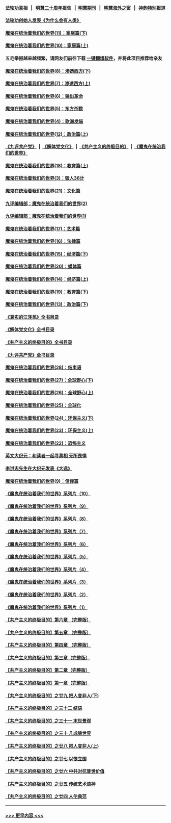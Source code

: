 #### [法轮功真相](https://github.com/gfw-breaker/truth/blob/master/README.md?t=0) &nbsp;&nbsp;|&nbsp;&nbsp; [明慧二十周年报告](https://github.com/gfw-breaker/mh-reports/blob/master/README.md?t=0) &nbsp;&nbsp;|&nbsp;&nbsp;[明慧期刊](https://github.com/gfw-breaker/mh-qikan) &nbsp;&nbsp;|&nbsp;&nbsp; [明慧海外之窗](https://github.com/gfw-breaker/mh-news/blob/master/README.md?t=0) &nbsp;&nbsp;|&nbsp;&nbsp; [神韵特别报道](https://github.com/gfw-breaker/mh-news/blob/master/shenyun.md?t=0)
#### [法轮功创始人发表《为什么会有人类》](../pages/nsc422/n13912117.md?t=02200343) 
#### [魔鬼在统治着我们的世界(11)：家庭篇(下)](../pages/nsc422/n10440961.md?t=02200343) 
#### [魔鬼在统治着我们的世界(10)：家庭篇(上)](../pages/nsc422/n10435448.md?t=02200343) 
#### 五毛举报越来越频繁，请网友们前往下载 [一键翻墙软件](https://github.com/gfw-breaker/ssr-accounts)，并将此项目推荐给亲友
#### [魔鬼在统治着我们的世界(8)：渗透西方(下)](../pages/nsc422/n10429603.md?t=02200343) 
#### [魔鬼在统治着我们的世界(7)：渗透西方(上)](../pages/nsc422/n10426013.md?t=02200343) 
#### [魔鬼在统治着我们的世界(6)：输出革命](../pages/nsc422/n10421536.md?t=02200343) 
#### [魔鬼在统治着我们的世界(5)：东方杀戮](../pages/nsc422/n10417707.md?t=02200343) 
#### [魔鬼在统治着我们的世界(4)：欧洲发端](../pages/nsc422/n10414890.md?t=02200343) 
#### [魔鬼在统治着我们的世界(12)：政治篇(上)](../pages/nsc422/n10444576.md?t=02200343) 
#### [《九评共产党》](https://github.com/begood0513/9ping.md/blob/master/README.md) &nbsp;|&nbsp; [《解体党文化》](../../../../jtdwh.md/blob/master/README.md)  &nbsp;|&nbsp; [《共产主义的终极目的》](../../../../gczydzjmd.md/blob/master/README.md) &nbsp;|&nbsp; [《魔鬼在统治我们的世界》](../../../../mgztzwmdsj.md/blob/master/README.md) 
#### [魔鬼在统治着我们的世界(18)：教育篇(上)](../pages/nsc422/n10526970.md?t=02200343) 
#### [魔鬼在统治着我们的世界(3)：毁人36计](../pages/nsc422/n10411583.md?t=02200343) 
#### [魔鬼在统治着我们的世界(21)：文化篇](../pages/nsc422/n10597706.md?t=02200343) 
#### [九评编辑部：魔鬼在统治着我们的世界(2)](../pages/nsc422/n10410036.md?t=02200343) 
#### [九评编辑部：魔鬼在统治着我们的世界(1)](../pages/nsc422/n10406825.md?t=02200343) 
#### [魔鬼在统治着我们的世界(17)：艺术篇](../pages/nsc422/n10499093.md?t=02200343) 
#### [魔鬼在统治着我们的世界(16)：法律篇](../pages/nsc422/n10485969.md?t=02200343) 
#### [魔鬼在统治着我们的世界(15)：经济篇(下)](../pages/nsc422/n10469975.md?t=02200343) 
#### [魔鬼在统治着我们的世界(20)：媒体篇](../pages/nsc422/n10586579.md?t=02200343) 
#### [魔鬼在统治着我们的世界(14)：经济篇(上)](../pages/nsc422/n10457370.md?t=02200343) 
#### [魔鬼在统治着我们的世界(19)：教育篇(下)](../pages/nsc422/n10564808.md?t=02200343) 
#### [魔鬼在统治着我们的世界(13)：政治篇(下)](../pages/nsc422/n10448270.md?t=02200343) 
#### [《真实的江泽民》全书目录](../pages/nsc422/n13721399.md?t=02200343) 
#### [《解体党文化》全书目录](../pages/nsc422/n13721157.md?t=02200343) 
#### [《共产主义的终极目的》全书目录](../pages/nsc422/n13721048.md?t=02200343) 
#### [《九评共产党》全书目录](../pages/nsc422/n13708085.md?t=02200343) 
#### [魔鬼在统治着我们的世界(28)：结束语](../pages/nsc422/n10936246.md?t=02200343) 
#### [魔鬼在统治着我们的世界(27)：全球野心(下)](../pages/nsc422/n10928319.md?t=02200343) 
#### [魔鬼在统治着我们的世界(26)：全球野心(上)](../pages/nsc422/n10900318.md?t=02200343) 
#### [魔鬼在统治着我们的世界(25)：全球化](../pages/nsc422/n10788205.md?t=02200343) 
#### [魔鬼在统治着我们的世界(24)：环保主义(下)](../pages/nsc422/n10695307.md?t=02200343) 
#### [魔鬼在统治着我们的世界(23)：环保主义(上)](../pages/nsc422/n10688613.md?t=02200343) 
#### [魔鬼在统治着我们的世界(22)：恐怖主义](../pages/nsc422/n10614727.md?t=02200343) 
#### [英文大纪元：和读者一起寻真相 无所畏惧](../pages/nsc422/n12542027.md?t=02200343) 
#### [李洪志先生在大纪元发表《大选》](../pages/nsc422/n12534746.md?t=02200343) 
#### [魔鬼在统治着我们的世界(9)：信仰篇](../pages/nsc422/n10432159.md?t=02200343) 
#### [《魔鬼在统治着我们的世界》系列片（10）](../pages/nsc422/n12292670.md?t=02200343) 
#### [《魔鬼在统治着我们的世界》系列片（9）](../pages/nsc422/n12290859.md?t=02200343) 
#### [《魔鬼在统治着我们的世界》系列片（8）](../pages/nsc422/n12287445.md?t=02200343) 
#### [《魔鬼在统治着我们的世界》系列片（7）](../pages/nsc422/n12283425.md?t=02200343) 
#### [《魔鬼在统治着我们的世界》系列片（6）](../pages/nsc422/n12282314.md?t=02200343) 
#### [《魔鬼在统治着我们的世界》系列片（5）](../pages/nsc422/n12281419.md?t=02200343) 
#### [《魔鬼在统治着我们的世界》系列片（4）](../pages/nsc422/n12274024.md?t=02200343) 
#### [《魔鬼在统治着我们的世界》系列片（3）](../pages/nsc422/n12271322.md?t=02200343) 
#### [《魔鬼在统治着我们的世界》系列片（2）](../pages/nsc422/n12269049.md?t=02200343) 
#### [《魔鬼在统治着我们的世界》系列片（1）](../pages/nsc422/n12267575.md?t=02200343) 
#### [【共产主义的终极目的】第六章 （完整版）](../pages/nsc422/n11428913.md?t=02200343) 
#### [【共产主义的终极目的】第五章 （完整版）](../pages/nsc422/n11428912.md?t=02200343) 
#### [【共产主义的终极目的】第四章 （完整版）](../pages/nsc422/n11428907.md?t=02200343) 
#### [【共产主义的终极目的】第三章（完整版）](../pages/nsc422/n11428848.md?t=02200343) 
#### [【共产主义的终极目的】第二章（完整版）](../pages/nsc422/n11428831.md?t=02200343) 
#### [【共产主义的终极目的】第一章（完整版）](../pages/nsc422/n11417651.md?t=02200343) 
#### [【共产主义的终极目的】之廿九 把人变非人(下)](../pages/nsc422/n11344140.md?t=02200343) 
#### [【共产主义的终极目的】之三十二 结语](../pages/nsc422/n11360535.md?t=02200343) 
#### [【共产主义的终极目的】之三十一 末世景观](../pages/nsc422/n11351129.md?t=02200343) 
#### [【共产主义的终极目的】之三十 几成狼世界](../pages/nsc422/n11348280.md?t=02200343) 
#### [【共产主义的终极目的】之廿八 把人变非人(上)](../pages/nsc422/n11340492.md?t=02200343) 
#### [【共产主义的终极目的】之廿七 以恨立国](../pages/nsc422/n11336944.md?t=02200343) 
#### [【共产主义的终极目的】之廿六 中共对抗普世价值](../pages/nsc422/n11324785.md?t=02200343) 
#### [【共产主义的终极目的】之廿五 传统艺术颂神](../pages/nsc422/n11296396.md?t=02200343) 
#### [【共产主义的终极目的】之廿四 人伦典范](../pages/nsc422/n11296397.md?t=02200343) 

----
#### [ >>> 更早内容 <<< ](../indexes/nsc422-earlier.md)
